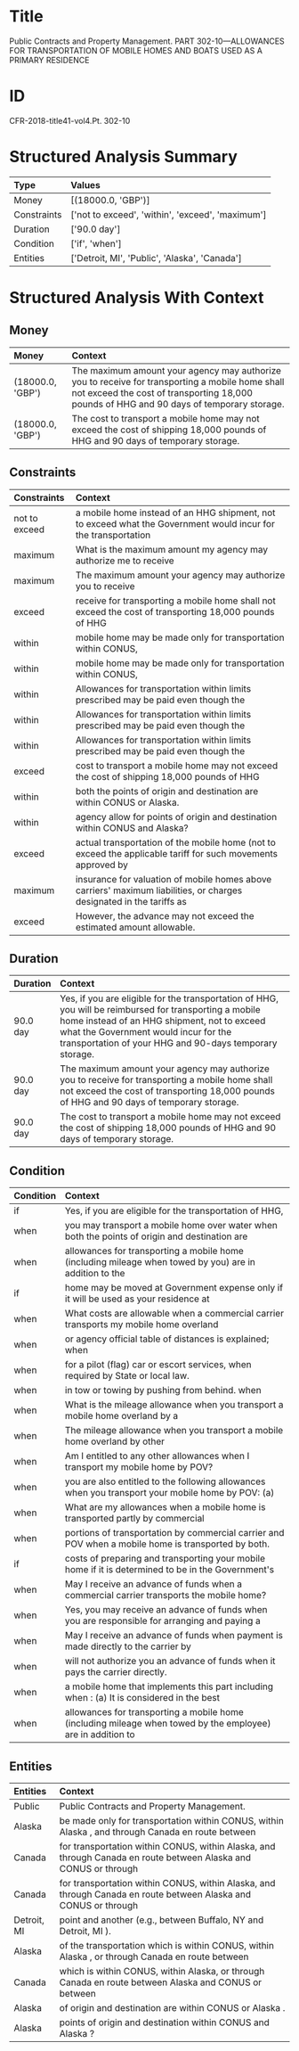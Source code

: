 # Title

 Public Contracts and Property Management. PART 302-10—ALLOWANCES FOR TRANSPORTATION OF MOBILE HOMES AND BOATS USED AS A PRIMARY RESIDENCE


# ID

 CFR-2018-title41-vol4.Pt. 302-10


# Structured Analysis Summary

| Type        | Values                                           |
|:------------|:-------------------------------------------------|
| Money       | [(18000.0, 'GBP')]                               |
| Constraints | ['not to exceed', 'within', 'exceed', 'maximum'] |
| Duration    | ['90.0 day']                                     |
| Condition   | ['if', 'when']                                   |
| Entities    | ['Detroit, MI', 'Public', 'Alaska', 'Canada']    |


# Structured Analysis With Context

 


## Money

| Money            | Context                                                                                                                                                                                     |
|:-----------------|:--------------------------------------------------------------------------------------------------------------------------------------------------------------------------------------------|
| (18000.0, 'GBP') | The maximum amount your agency may authorize you to receive for transporting a mobile home shall not exceed the cost of transporting 18,000 pounds of HHG and 90 days of temporary storage. |
| (18000.0, 'GBP') | The cost to transport a mobile home may not exceed the cost of shipping 18,000 pounds of HHG and 90 days of temporary storage.                                                              |


## Constraints

| Constraints   | Context                                                                                                              |
|:--------------|:---------------------------------------------------------------------------------------------------------------------|
| not to exceed | a mobile home instead of an HHG shipment, not to exceed what the Government would incur for the transportation       |
| maximum       | What is the  maximum amount my agency may authorize me to receive                                                    |
| maximum       | The  maximum amount your agency may authorize you to receive                                                         |
| exceed        | receive for transporting a mobile home shall not exceed the cost of transporting 18,000 pounds of HHG                |
| within        | mobile home may be made only for transportation within  CONUS,                                                       |
| within        | mobile home may be made only for transportation within  CONUS,                                                       |
| within        | Allowances for transportation  within limits prescribed may be paid even though the                                  |
| within        | Allowances for transportation  within limits prescribed may be paid even though the                                  |
| within        | Allowances for transportation  within limits prescribed may be paid even though the                                  |
| exceed        | cost to transport a mobile home may not exceed the cost of shipping 18,000 pounds of HHG                             |
| within        | both the points of origin and destination are within  CONUS or Alaska.                                               |
| within        | agency allow for points of origin and destination within  CONUS and Alaska?                                          |
| exceed        | actual transportation of the mobile home (not to exceed the applicable tariff for such movements approved by         |
| maximum       | insurance for valuation of mobile homes above carriers' maximum liabilities, or charges designated in the tariffs as |
| exceed        | However, the advance may not  exceed  the estimated amount allowable.                                                |


## Duration

| Duration   | Context                                                                                                                                                                                                                                                   |
|:-----------|:----------------------------------------------------------------------------------------------------------------------------------------------------------------------------------------------------------------------------------------------------------|
| 90.0 day   | Yes, if you are eligible for the transportation of HHG, you will be reimbursed for transporting a mobile home instead of an HHG shipment, not to exceed what the Government would incur for the transportation of your HHG and 90-days temporary storage. |
| 90.0 day   | The maximum amount your agency may authorize you to receive for transporting a mobile home shall not exceed the cost of transporting 18,000 pounds of HHG and 90 days of temporary storage.                                                               |
| 90.0 day   | The cost to transport a mobile home may not exceed the cost of shipping 18,000 pounds of HHG and 90 days of temporary storage.                                                                                                                            |


## Condition

| Condition   | Context                                                                                                     |
|:------------|:------------------------------------------------------------------------------------------------------------|
| if          | Yes,  if you are eligible for the transportation of HHG,                                                    |
| when        | you may transport a mobile home over water when both the points of origin and destination are               |
| when        | allowances for transporting a mobile home (including mileage when towed by you) are in addition to the      |
| if          | home may be moved at Government expense only if it will be used as your residence at                        |
| when        | What costs are allowable  when a commercial carrier transports my mobile home overland                      |
| when        | or agency official table of distances is explained; when                                                    |
| when        | for a pilot (flag) car or escort services, when  required by State or local law.                            |
| when        | in tow or towing by pushing from behind. when                                                               |
| when        | What is the mileage allowance  when you transport a mobile home overland by a                               |
| when        | The mileage allowance  when you transport a mobile home overland by other                                   |
| when        | Am I entitled to any other allowances  when  I transport my mobile home by POV?                             |
| when        | you are also entitled to the following allowances when you transport your mobile home by POV: (a)           |
| when        | What are my allowances  when a mobile home is transported partly by commercial                              |
| when        | portions of transportation by commercial carrier and POV when  a mobile home is transported by both.        |
| if          | costs of preparing and transporting your mobile home if it is determined to be in the Government's          |
| when        | May I receive an advance of funds  when  a commercial carrier transports the mobile home?                   |
| when        | Yes, you may receive an advance of funds  when you are responsible for arranging and paying a               |
| when        | May I receive an advance of funds  when payment is made directly to the carrier by                          |
| when        | will not authorize you an advance of funds when  it pays the carrier directly.                              |
| when        | a mobile home that implements this part including when : (a) It is considered in the best                   |
| when        | allowances for transporting a mobile home (including mileage when towed by the employee) are in addition to |


## Entities

| Entities    | Context                                                                                                          |
|:------------|:-----------------------------------------------------------------------------------------------------------------|
| Public      | Public  Contracts and Property Management.                                                                       |
| Alaska      | be made only for transportation within CONUS, within Alaska , and through Canada en route between                |
| Canada      | for transportation within CONUS, within Alaska, and through Canada  en route between Alaska and CONUS or through |
| Canada      | for transportation within CONUS, within Alaska, and through Canada  en route between Alaska and CONUS or through |
| Detroit, MI | point and another (e.g., between Buffalo, NY and Detroit, MI ).                                                  |
| Alaska      | of the transportation which is within CONUS, within Alaska , or through Canada en route between                  |
| Canada      | which is within CONUS, within Alaska, or through Canada en route between Alaska and CONUS or between             |
| Alaska      | of origin and destination are within CONUS or Alaska .                                                           |
| Alaska      | points of origin and destination within CONUS and Alaska ?                                                       |


